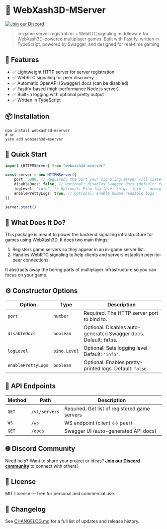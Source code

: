 # 📡 WebXash3D-MServer

[![Join our Discord](https://img.shields.io/discord/1397890383605927967?color=5865F2&label=Discord&logo=discord&logoColor=white&style=for-the-badge)](https://discord.gg/cRNGjWfTDd)

> In-game server registration + WebRTC signaling middleware for WebXash3D-powered multiplayer games.
> Built with Fastify, written in TypeScript, powered by Swagger, and designed for real-time gaming.

## 🧩 Features

* ✅ Lightweight HTTP server for server registration
* ✅ WebRTC signaling for peer discovery
* ✅ Automatic OpenAPI (Swagger) docs (can be disabled)
* ✅ Fastify-based (high-performance Node.js server)
* ✅ Built-in logging with optional pretty output
* ✅ Written in TypeScript

## 📦 Installation

```shell
npm install webxash3d-mserver
# or
yarn add webxash3d-mserver
```

## 🚀 Quick Start

```typescript
import {HTTPMServer} from "webxash3d-mserver"

const server = new HTTPMServer({
    port: 3000, // Required: the port your signaling server will listen on
    disableDocs: false, // Optional: disables Swagger docs (default: false)
    logLevel: 'info', // Optional: Pino log level (e.g. 'info', 'debug', 'error')
    enablePrettyLogs: true, // Optional: enable human-readable logs
})

server.start()
```

## 🧠 What Does It Do?

This package is meant to power the backend signaling infrastructure for games using WebXash3D. It does two main things:

1. Registers game servers so they appear in an in-game server list.
2. Handles WebRTC signaling to help clients and servers establish peer-to-peer connections.

It abstracts away the boring parts of multiplayer infrastructure so you can focus on your game.

## ⚙️ Constructor Options

| Option             | Type         | Description                                                       |
|--------------------|--------------|-------------------------------------------------------------------|
| `port`             | `number`     | Required. The HTTP server port to bind to.                        |
| `disableDocs`      | `boolean`    | Optional. Disables auto-generated Swagger docs. Default: `false`. |
| `logLevel`         | `pino.Level` | Optional. Sets logging level. Default: `'info'`.                  |
| `enablePrettyLogs` | `boolean`    | Optional. Enables pretty-printed logs. Default: `false`.          |

## 📑 API Endpoints

| Method | Path          | Description                                   |
|--------|---------------|-----------------------------------------------|
| `GET`  | `/v1/servers` | Required. Get list of registered game servers |
| `WS`   | `/ws`         | WS endpoint (client ↔ peer)                   |
| `GET`  | `/docs`       | Swagger UI (auto-generated API docs)          |

## 🌐 Discord Community

Need help? Want to share your project or ideas?
**[Join our Discord community](https://discord.gg/cRNGjWfTDd)** to connect with others!

## 📄 License

MIT License — free for personal and commercial use.

## 📝 Changelog

See [CHANGELOG.md](https://github.com/yohimik/webxash3d-fwgs/tree/main/packages/webxash3d-mserver/CHANGELOG.md) for a full list of updates and release history.